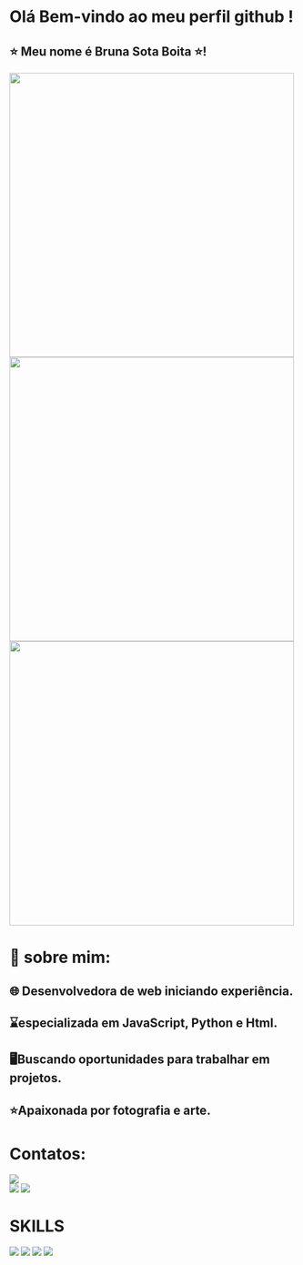 #  Olá Bem-vindo ao meu perfil github !
## ⭐ Meu nome é Bruna Sota Boita ⭐!
<img
src="https://camo.githubusercontent.com/322322986ed184a7dbe6378967e4df0c0212a27202376a3903a1a9c81c8074de/68747470733a2f2f6769746875622d726561646d652d73746174732e76657263656c2e6170702f6170693f757365726e616d653d4272756e61736f7461267468656d653d64726163756c612673686f775f69636f6e733d7472756526686964655f626f726465723d66616c736526636f756e745f707269766174653d74727565" width="500" height="500" />
<img src="https://camo.githubusercontent.com/652a06334a366d18f6506f2bab92307daf5c93a9c7ff264e98ca7185617550e2/68747470733a2f2f6769746875622d726561646d652d73746174732e76657263656c2e6170702f6170692f746f702d6c616e67732f3f757365726e616d653d4272756e61736f7461267468656d653d64726163756c612673686f775f69636f6e733d7472756526686964655f626f726465723d66616c7365266c61796f75743d636f6d70616374" width="500" height="500"/>
<img src="https://camo.githubusercontent.com/6ac1db5faf50964810d2a1c0b79b9a05ecf40d4aaa3ee25993d099c1071b8cc7/68747470733a2f2f6769746875622d726561646d652d73747265616b2d73746174732e6865726f6b756170702e636f6d2f3f757365723d4272756e61736f7461267468656d653d64726163756c6126686964655f626f726465723d66616c7365" width="500" height="500"/>

# 🧠 sobre mim:
## 🌐 Desenvolvedora de web iniciando experiência.
## ⌛especializada em JavaScript, Python e Html.
## 🖥️Buscando oportunidades para trabalhar em projetos.
## ⭐Apaixonada por fotografia e arte.

  # Contatos:
  <div>
  <a href= "instagram.com/bruna_sota1" >
  <img src= "https://img.shields.io/badge/Instagram-E4405F?style=for-the-badge&logo=instagram&logoColor=white" />
  </a>
    </div>
  <img src= "https://img.shields.io/badge/LinkedIn-0077B5?style=for-the-badge&logo=linkedin&logoColor=white" />
  <img src= "https://img.shields.io/badge/GitHub-100000?style=for-the-badge&logo=github&logoColor=white" />
  

  # SKILLS
  <img src="https://img.shields.io/badge/JavaScript-F7DF1E?style=for-the-badge&logo=javascript&logoColor=black" />
  <img src="https://img.shields.io/badge/HTML5-E34F26?style=for-the-badge&logo=html5&logoColor=white" />
  <img src="https://img.shields.io/badge/HTML5-E34F26?style=for-the-badge&logo=html5&logoColor=white" />
  <img src="https://img.shields.io/badge/C%23-239120?style=for-the-badge&logo=c-sharp&logoColor=white" />
  

